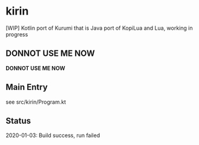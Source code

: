 # kirin
[WIP] Kotlin port of Kurumi that is Java port of KopiLua and Lua, working in progress

## **DONNOT USE ME NOW**   
**DONNOT USE ME NOW**   

## Main Entry  
see src/kirin/Program.kt  

## Status  
2020-01-03: Build success, run failed  
